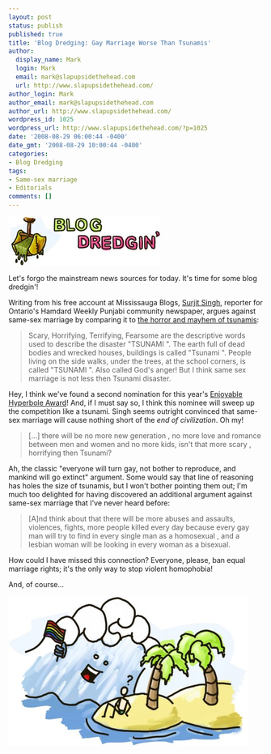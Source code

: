 ```yaml
---
layout: post
status: publish
published: true
title: 'Blog Dredging: Gay Marriage Worse Than Tsunamis'
author:
  display_name: Mark
  login: Mark
  email: mark@slapupsidethehead.com
  url: http://www.slapupsidethehead.com/
author_login: Mark
author_email: mark@slapupsidethehead.com
author_url: http://www.slapupsidethehead.com/
wordpress_id: 1025
wordpress_url: http://www.slapupsidethehead.com/?p=1025
date: '2008-08-29 06:00:44 -0400'
date_gmt: '2008-08-29 10:00:44 -0400'
categories:
- Blog Dredging
tags:
- Same-sex marriage
- Editorials
comments: []
---
```

![](/wp-content/media/2008/08/blog-dredgin.jpg "Scouring the depths of the blogosphere for spoils.")

Let's forgo the mainstream news sources for today. It's time for some blog dredgin'!

Writing from his free account at Mississauga Blogs, [Surjit Singh](http://blogs.mississauga.com/blogs/surjitsinghflora "Complete with a lovely photo."), reporter for Ontario's Hamdard Weekly Punjabi community newspaper, argues against same-sex marriage by comparing it to [the horror and mayhem of tsunamis](http://blogs.mississauga.com/blogs/surjitsinghflora/2008/08/27/same-sex-marriage "How could I have missed the obvious connection?"):

> Scary, Horrifying, Terrifying, Fearsome are the descriptive words used to describe the disaster "TSUNAMI ". The earth full of dead bodies and wrecked houses, buildings is called "Tsunami ". People living on the side walks, under the trees, at the school corners, is called "TSUNAMI ". Also called God's anger! But I think same sex marriage is not less then Tsunami disaster.

Hey, I think we've found a second nomination for this year's [Enjoyable Hyperbole Award](http://www.slapupsidethehead.com/?s=enjoyable+hyperbole+award "I'm thinking of actually making this award now.")! And, if I must say so, I think this nominee will sweep up the competition like a tsunami. Singh seems outright convinced that same-sex marriage will cause nothing short of the _end of civilization_. Oh my!

> [...] there will be no more new generation , no more love and romance between men and women  and no more kids, isn't  that more scary , horrifying then Tsunami?

Ah, the classic "everyone will turn gay, not bother to reproduce, and mankind will go extinct" argument. Some would say that line of reasoning has holes the size of tsunamis, but I won't bother pointing them out; I'm much too delighted for having discovered an additional argument against same-sex marriage that I've never heard before:

> [A]nd think about that there will be more abuses and assaults, violences, fights, more people killed every day  because every gay man will try to find in every single man as a homosexual , and a lesbian woman will be looking in every woman as a bisexual.

How could I have missed this connection? Everyone, please, ban equal marriage rights; it's the only way to stop violent homophobia!

And, of course...

![](/wp-content/media/2008/08/gay-tsunami.jpg "Of course it hits the beach first.")

